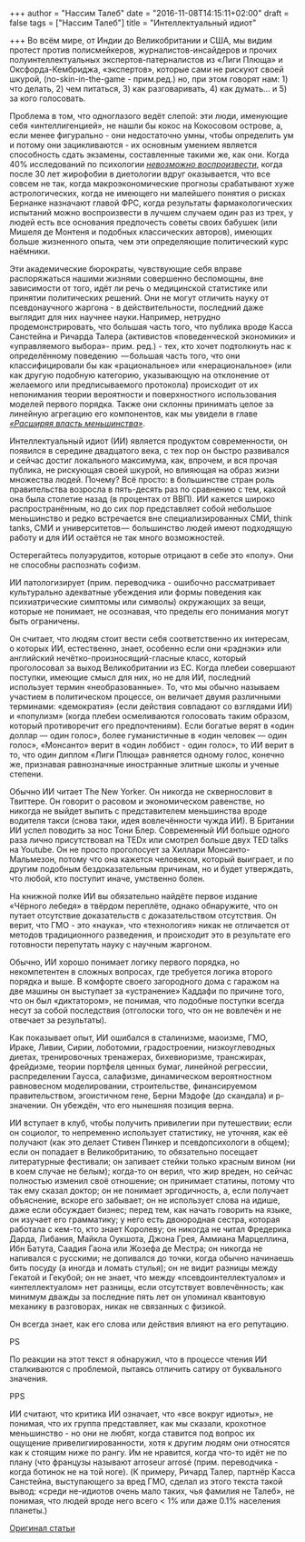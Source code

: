 +++
author = "Нассим Талеб"
date = "2016-11-08T14:15:11+02:00"
draft = false
tags = ["Нассим Талеб"]
title = "Интеллектуальный идиот"

+++
Во всём мире, от Индии до Великобритании и США, мы видим протест против
полисмейкеров, журналистов-инсайдеров и прочих полуинтеллектуальных
экспертов-патерналистов из «Лиги Плюща» и Оксфорда-Кембриджа,
«экспертов», которые сами не рискуют своей шкурой,
(no-skin-in-the-game - прим.ред.) но, при этом говорят нам: 1) что
делать, 2) чем питаться, 3) как разговаривать, 4) как думать… и 5) за
кого голосовать.

Проблема в том, что одноглазого ведёт слепой: эти люди, именующие себя
«интеллигенцией», не нашли бы кокос на Кокосовом острове, а, если менее
фигурально - они недостаточно умны, чтобы определить ум и потому они
зацикливаются - их основным умением является способность сдать экзамены,
составленные такими же, как они. Когда 40% исследований по психологии
[*невозможно воспроизвести*](https://en.wikipedia.org/wiki/Replication_crisis),
когда после 30 лет жирофобии в
диетологии вдруг оказывается, что все совсем не так, когда
макроэкономические прогнозы срабатывают хуже астрологических, когда не
имеющего ни малейшего понятия о рисках Бернанке назначают главой ФРС,
когда результаты фармакологических испытаний можно воспроизвести в
лучшем случаем один раз из трех, у людей есть все основания предпочесть
советы своих бабушек (или Мишеля де Монтеня и подобных классических
авторов), имеющих больше жизненного опыта, чем эти определяющие
политический курс наёмники.

Эти академические бюрократы, чувствующие себя вправе распоряжаться
нашими жизнями совершенно беспомощны, вне зависимости от того, идёт ли
речь о медицинской статистике или принятии политических решений. Они не
могут отличить науку от псевдонаучного жаргона - в действительности,
последний даже выглядит для них научнее науки. Например, нетрудно
продемонстрировать, что большая часть того, что публика вроде Касса
Санстейна и Ричарда Талера (активистов «поведенческой экономики» и
«управляемого выбора»- прим. ред.) - тех, кто хочет подтолкнуть нас к
определённому поведению  — большая часть того, что они классифицировали
бы как «рациональное» или «нерациональное» (или как другую подобную
категорию, указывающую на отклонение от желаемого или предписываемого
протокола) происходит от их непонимания теории вероятности и
поверхностного использования моделей первого порядка. Также они склонны
принимать целое за линейную агрегацию его компонентов, как мы увидели в
главе
[*«Расширяя власть меньшинства»*](https://medium.com/@nntaleb/where-you-cannot-generalize-from-knowledge-of-parts-continuation-to-the-minority-rule-ce96ca3c5739#.we4jmj9cv).

Интеллектуальный идиот (ИИ) является продуктом современности, он
появился в середине двадцатого века, с тех пор он быстро развивался и
сейчас достиг локального максимума, как, впрочем, и вся прочая публика,
не рискующая своей шкурой, но влияющая на образ жизни множества людей.
Почему? Всё просто: в большинстве стран роль правительства возросла в
пять-десять раз по сравнению с тем, какой она была столетие назад (в
процентах от ВВП). ИИ кажется широко распространённым, но до сих пор
представляет собой небольшое меньшинство и редко встречается вне
специализированных СМИ, think tanks, СМИ и университетов —  большинство
людей имеют подходящую работу и для ИИ остаётся не так много
возможностей.

Остерегайтесь полуэрудитов, которые отрицают в себе это «полу». Они не
способны распознать софизм.

ИИ патологизирует (прим. переводчика - ошибочно рассматривает
культурально адекватные убеждения или формы поведения как
психиатрические симптомы или символы) окружающих за вещи, которые не
понимает, не осознавая, что пределы его понимания могут быть ограничены.

Он считает, что людям стоит вести себя соответственно их интересам, о
которых ИИ, естественно, знает, особенно если они «рэднэки» или
английский нечётко-произносящий-гласные класс, который проголосовал за
выход Великобритании из ЕС. Когда плебеи совершают поступки, имеющие
смысл для них, но не для ИИ, последний использует термин
«необразованные». То, что мы обычно называем участием в политическом
процессе, он величает двумя различными терминами: «демократия» (если
действия совпадают со взглядами ИИ) и «популизм» (когда плебеи
осмеливаются голосовать таким образом, который противоречит его
предпочтениям). Если богатые верят в «один доллар — один голос», более
гуманистичные в «один человек — один голос», «Монсанто» верит в «один
лоббист - один голос», то ИИ верит в то, что один диплом «Лиги Плюща»
равняется одному голос, конечно же, признавая равнозначные иностранные
элитные школы и ученые степени.

Обычно ИИ читает The New Yorker. Он никогда не сквернословит в Твиттере.
Он говорит о расовом и экономическом равенстве, но никогда не выйдет
выпить с представителем меньшинства вроде водителя такси (снова таки,
идея вовлечённости чужда ИИ). В Британии ИИ успел поводить за нос Тони
Блер. Современный ИИ больше одного раза лично присутствовал на TEDx или
смотрел больше двух TED talks на Youtube. Он не просто проголосует за
Хиллари Монсанто-Мальмезон, потому что она кажется человеком, который
выиграет, и по другим подобным бездоказательным причинам, но и будет
утверждать, что любой, кто поступит иначе, умственно болен.

На книжной полке ИИ вы обязательно найдёте первое издание «Чёрного
лебедя» в твёрдом переплёте, однако обнаружите, что он путает отсутствие
доказательств с доказательством отсутствия. Он верит, что ГМО - это
«наука», что «технология» никак не отличается от методов традиционного
разведения, и происходит это в результате его готовности перепутать
науку с научным жаргоном.

Обычно, ИИ хорошо понимает логику первого порядка, но некомпетентен в
сложных вопросах, где требуется логика второго порядка и выше. В
комфорте своего загородного дома с гаражом на две машины он выступает за
«устранение» Каддафи по причине того, что он был «диктатором», не
понимая, что подобные поступки всегда несут за собой последствия
(отголоски того, что он не вовлечён и не отвечает за результаты).

Как показывает опыт, ИИ ошибался в сталинизме, маоизме, ГМО, Ираке,
Ливии, Сирии, лоботомии, градостроении, низкоуглеводных диетах,
тренировочных тренажерах, бихевиоризме, трансжирах, фрейдизме, теории
портфеля ценных бумаг, линейной регрессии, распределении Гаусса,
салафизме, динамическом вероятностном равновесном моделировании,
строительстве, финансируемом правительством, эгоистичном гене, Берни
Мэдофе (до скандала) и p-значении. Он убеждён, что его нынешняя позиция
верна.

ИИ вступает в клуб, чтобы получить привилегии при путешествии; если он
социолог, то непременно использует статистику, не уточняя, как её
получают (как это делает Стивен Пинкер и псевдопсихологи в общем); если
он попадает в Великобританию, то обязательно посещает литературные
фестивали; он запивает стейки только красным вином (ни в коем случае не
белым); когда-то он верил, что жир вреден, но сейчас полностью изменил
своё отношение; он принимает статины, потому что так ему сказал доктор;
он не понимает эргодичность, а, если получает объяснение, вскоре его
забывает; он не использует слова на идише, даже если обсуждает бизнес;
перед тем, как начать говорить на языке, он изучает его грамматику; у
него есть двоюродная сестра, которая работала с кем-то, кто знает
Королеву; он никогда не читал Фредерика Дарда, Либания, Майкла Оукшота,
Джона Грея, Аммиана Марцеллина, Ибн Батута, Саадия Гаона или Жозефа де
Местра; он никогда не напивался с русскими; не допивался до точки, когда
обычно начинаешь бить посуду (а иногда и ломать стулья); он не видит
разницы между Гекатой и Гекубой; он не знает, что между
«псевдоинтеллектуалом» и «интеллектуалом» нет разницы, если отсутствует
вовлечённость; как минимум дважды за последние пять лет он упоминал
квантовую механику в разговорах, никак не связанных с физикой.

Он всегда знает, как его слова или действия влияют на его репутацию.

PS

По реакции на этот текст я обнаружил, что в процессе чтения ИИ
сталкиваются с проблемой, пытаясь отличить сатиру от буквального
значения.

PPS

ИИ считают, что критика ИИ означает, что «все вокруг идиоты», не
понимая, что их группа представляет, как мы сказали, крохотное
меньшинство - но они не любят, когда ставится под вопрос их ощущение
привелигиированности, хотя к другим людям они относятся как к стоящим
ниже по рангу. Им не нравится, когда что-то идёт не по плану (что
французы называют arroseur arrosé (прим. переводчика - когда ботинок не
на той ноге). (К примеру, Ричард Талер, партнёр Касса Санстейна,
выступающего за вред ГМО, сделал из этого текста такой вывод: «среди
не-идиотов очень мало таких, чья фамилия не Талеб», не понимая, что
людей вроде него всего &lt; 1% или даже 0.1% населения планеты.)

[Оригинал статьи](https://medium.com/@nntaleb/the-intellectual-yet-idiot-13211e2d0577#.lmob7ut0f)
